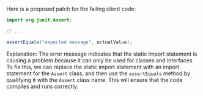 Here is a proposed patch for the failing client code:
```java
import org.junit.Assert;

// ...

assertEquals("expected message", actualValue);
```
Explanation:
The error message indicates that the static import statement is causing a problem because it can only be used for classes and interfaces. To fix this, we can replace the static import statement with an import statement for the `Assert` class, and then use the `assertEquals` method by qualifying it with the `Assert` class name. This will ensure that the code compiles and runs correctly.